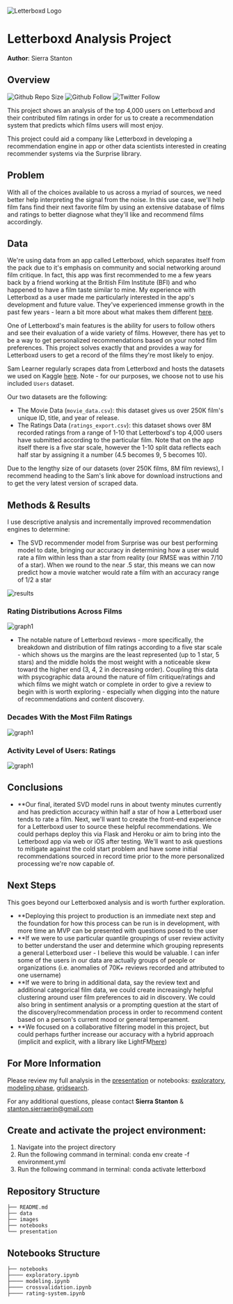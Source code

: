 ![Letterboxd Logo](/images/letterboxd-app.png)

# Letterboxd Analysis Project

**Author**: Sierra Stanton

## Overview
![Github Repo Size](https://img.shields.io/github/repo-size/sierrafromcalifornia/Letterboxd-Analysis-Project?style=social)
![Github Follow](https://img.shields.io/github/followers/sierrafromcalifornia?style=social)
![Twitter Follow](https://img.shields.io/twitter/follow/sierrastanton?style=social)

This project shows an analysis of the top 4,000 users on Letterboxd and their contributed film ratings in order for us to create a recommendation system that predicts which films users will most enjoy.

This project could aid a company like Letterboxd in developing a recommendation engine in app or other data scientists interested in creating recommender systems via the Surprise library.

## Problem

With all of the choices available to us across a myriad of sources, we need better help interpreting the signal from the noise. In this use case, we'll help film fans find their next favorite film by using an extensive database of films and ratings to better diagnose what they'll like and recommend films accordingly.

## Data

We're using data from an app called Letterboxd, which separates itself from the pack due to it's emphasis on community and social networking around film critique. In fact, this app was first recommended to me a few years back by a friend working at the British Film Institute (BFI) and who happened to have a film taste similar to mine. My experience with Letterboxd as a user made me particularly interested in the app's development and future value. They've experienced immense growth in the past few years - learn a bit more about what makes them different [here](https://www.nytimes.com/2021/01/13/movies/letterboxd-growth.html).

One of Letterboxd's main features is the ability for users to follow others and see their evaluation of a wide variety of films. However, there has yet to be a way to get personalized recommendations based on your noted film preferences. This project solves exactly that and provides a way for Letterboxd users to get a record of the films they're most likely to enjoy.

Sam Learner regularly scrapes data from Letterboxd and hosts the datasets we used on Kaggle [here](https://www.kaggle.com/samlearner/letterboxd-movie-ratings-data). Note - for our purposes, we choose not to use his included `Users` dataset.

Our two datasets are the following:
*  The Movie Data (`movie_data.csv`): this dataset gives us over 250K film's unique ID, title, and year of release.
*  The Ratings Data (`ratings_export.csv`): this dataset shows over 8M recorded ratings from a range of 1-10 that Letterboxd's top 4,000 users have submitted according to the particular film. Note that on the app itself there is a five star scale, however the 1-10 split data reflects each half star by assigning it a number (4.5 becomes 9, 5 becomes 10).

Due to the lengthy size of our datasets (over 250K films, 8M film reviews), I recommend heading to the Sam's link above for download instructions and to get the very latest version of scraped data.

## Methods & Results

I use descriptive analysis and incrementally improved recommendation engines to determine:
*  The SVD recommender model from Surprise was our best performing model to date, bringing our accuracy in determining how a user would rate a film within less than a star from reality (our RMSE was within 7/10 of a star). When we round to the near .5 star, this means we can now predict how a movie watcher would rate a film with an accuracy range of 1/2 a star

![results](./images/resultsvis.png)

### Rating Distributions Across Films
![graph1](./images/visualization1-userfilmratings.png)

*  The notable nature of Letterboxd reviews - more specifically, the breakdown and distribution of film ratings according to a five star scale - which shows us the margins are the least represented (up to 1 star, 5 stars) and the middle holds the most weight with a noticeable skew toward the higher end (3, 4, 2 in decreasing order). Coupling this data with psycographic data around the nature of film critique/ratings and which films we might watch or complete in order to give a review to begin with is worth exploring - especially when digging into the nature of recommendations and content discovery.

### Decades With the Most Film Ratings
![graph1](./images/visualization2-filmreleasedate.png)

### Activity Level of Users: Ratings
![graph1](./images/visualization3-ratingsperuser.png)

## Conclusions

* **Our final, iterated SVD model runs in about twenty minutes currently and has prediction accuracy within half a star of how a Letterboxd user tends to rate a film. Next, we'll want to create the front-end experience for a Letterboxd user to source these helpful recommendations. We could perhaps deploy this via Flask and Heroku or aim to bring into the Letterboxd app via web or iOS after testing. We'll want to ask questions to mitigate against the cold start problem and have some initial recommendations sourced in record time prior to the more personalized processing we're now capable of.

## Next Steps

This goes beyond our Letterboxed analysis and is worth further exploration.

* **Deploying this project to production is an immediate next step and the foundation for how this process can be run is in development, with more time an MVP can be presented with questions posed to the user
* **If we were to use particular quantile groupings of user review activity to better understand the user and determine which grouping represents a general Letterboxd user - I believe this would be valuable. I can infer some of the users in our data are actually groups of people or organizations (i.e. anomalies of 70K+ reviews recorded and attributed to one username)
* **If we were to bring in additional data, say the review text and additional categorical film data, we could create increasingly helpful clustering around user film preferences to aid in discovery. We could also bring in sentiment analysis or a prompting question at the start of the discovery/recommendation process in order to recommend content based on a person's current mood or general temperament.
* **We focused on a collaborative filtering model in this project, but could perhaps further increase our accuracy with a hybrid approach (implicit and explicit, with a library like LightFM[here](https://github.com/lyst/lightfm))

## For More Information

Please review my full analysis in the [presentation](presentation/Letterboxd-Analysis-Presentation.pdf) or notebooks: [exploratory](notebooks/exploratory.ipynb), [modeling phase](notebooks/modeling.ipynb), [gridsearch](notebooks/gridsearch.ipynb).

For any additional questions, please contact **Sierra Stanton** & stanton.sierraerin@gmail.com

## Create  and activate the project environment:

1. Navigate into the project directory
2. Run the following command in terminal: conda env create -f environment.yml
3. Run the following command in terminal: conda activate letterboxd

## Repository Structure

```
├── README.md
├── data
├── images
├── notebooks
└── presentation
```

## Notebooks Structure

```
├── notebooks
├──── exploratory.ipynb
├──── modeling.ipynb
├──── crossvalidation.ipynb
├──── rating-system.ipynb
```
